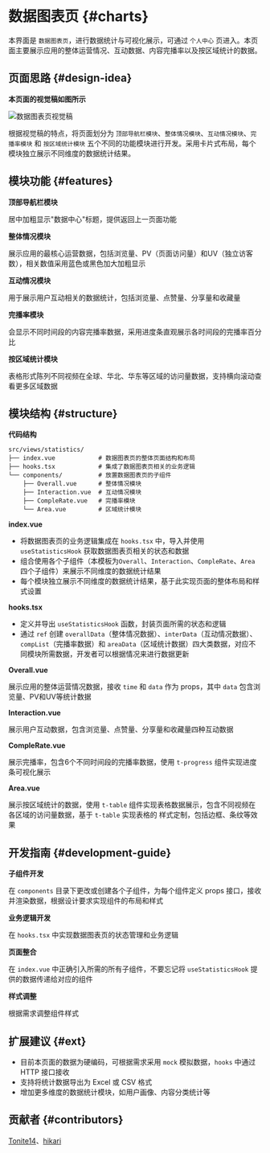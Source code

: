 # 数据图表页 {#charts}

本界面是 `数据图表页`，进行数据统计与可视化展示，可通过 `个人中心` 页进入。本页面主要展示应用的整体运营情况、互动数据、内容完播率以及按区域统计的数据。

## 页面思路 {#design-idea}

**本页面的视觉稿如图所示**

![数据图表页视觉稿](/images/charts.png)

根据视觉稿的特点，将页面划分为 `顶部导航栏模块`、`整体情况模块`、`互动情况模块`、`完播率模块` 和 `按区域统计模块` 五个不同的功能模块进行开发。采用卡片式布局，每个模块独立展示不同维度的数据统计结果。

## 模块功能 {#features}

**顶部导航栏模块**

居中加粗显示"数据中心"标题，提供返回上一页面功能

**整体情况模块**

展示应用的最核心运营数据，包括浏览量、PV（页面访问量）和UV（独立访客数），相关数值采用蓝色或黑色加大加粗显示

**互动情况模块**

用于展示用户互动相关的数据统计，包括浏览量、点赞量、分享量和收藏量

**完播率模块**

会显示不同时间段的内容完播率数据，采用进度条直观展示各时间段的完播率百分比

**按区域统计模块**

表格形式陈列不同视频在全球、华北、华东等区域的访问量数据，支持横向滚动查看更多区域数据

## 模块结构 {#structure}

**代码结构**
```
src/views/statistics/
├── index.vue            # 数据图表页的整体页面结构和布局
├── hooks.tsx            # 集成了数据图表页相关的业务逻辑
└── components/          # 放置数据图表页的子组件
    ├── Overall.vue      # 整体情况模块
    ├── Interaction.vue  # 互动情况模块
    ├── CompleRate.vue   # 完播率模块
    └── Area.vue         # 区域统计模块
```

**index.vue**

- 将数据图表页的业务逻辑集成在 `hooks.tsx` 中，导入并使用 `useStatisticsHook` 获取数据图表页相关的状态和数据
- 组合使用各个子组件（本模板为`Overall`、`Interaction`、`CompleRate`、`Area`四个子组件）来展示不同维度的数据统计结果
- 每个模块独立展示不同维度的数据统计结果，基于此实现页面的整体布局和样式设置

**hooks.tsx**

- 定义并导出 `useStatisticsHook` 函数，封装页面所需的状态和逻辑
- 通过 `ref` 创建 `overallData`（整体情况数据）、`interData`（互动情况数据）、`compList`（完播率数据）和 `areaData`（区域统计数据）四大类数据，对应不同模块所需数据，开发者可以根据情况来进行数据更新

**Overall.vue**

展示应用的整体运营情况数据，接收 `time` 和 `data` 作为 props，其中 `data` 包含浏览量、PV和UV等统计数据

**Interaction.vue**

展示用户互动数据，包含浏览量、点赞量、分享量和收藏量四种互动数据

**CompleRate.vue**

展示完播率，包含6个不同时间段的完播率数据，使用 `t-progress` 组件实现进度条可视化展示

**Area.vue**

展示按区域统计的数据，使用 `t-table` 组件实现表格数据展示，包含不同视频在各区域的访问量数据，基于 `t-table` 实现表格的
样式定制，包括边框、条纹等效果

## 开发指南 {#development-guide}

**子组件开发**

在 `components` 目录下更改或创建各个子组件，为每个组件定义 props 接口，接收并渲染数据，根据设计要求实现组件的布局和样式

**业务逻辑开发**

在 `hooks.tsx` 中实现数据图表页的状态管理和业务逻辑

**页面整合**

在 `index.vue` 中正确引入所需的所有子组件，不要忘记将 `useStatisticsHook` 提供的数据传递给对应的组件

**样式调整**

根据需求调整组件样式

## 扩展建议 {#ext}

- 目前本页面的数据为硬编码，可根据需求采用 `mock` 模拟数据，`hooks` 中通过 HTTP 接口接收
- 支持将统计数据导出为 Excel 或 CSV 格式
- 增加更多维度的数据统计模块，如用户画像、内容分类统计等

## 贡献者 {#contributors}

[Tonite14](https://github.com/Tonite14)、[hikari](https://github.com/liuyax0818)
